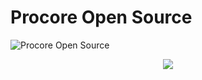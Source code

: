 # Procore Open Source

<picture>
  <source media="(prefers-color-scheme: dark)" srcset="https://github.com/procore-oss/.github/blob/main/procoredarklogo.png?raw=true">
  <img alt="Procore Open Source" src="https://raw.githubusercontent.com/procore-oss/.github/main/procorelightlogo.png">
</picture>

<p align="center">
  <a href="https://discord.gg/cxd58srb">
    <img src="https://img.shields.io/badge/Chat-FFFFFF?logo=discord&style=for-the-badge"/>
  </a>
</p>
